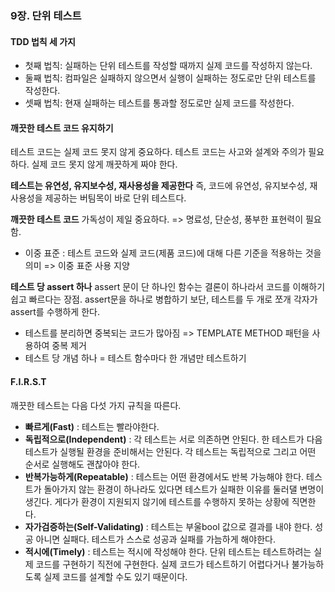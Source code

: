### 9장. 단위 테스트

#### TDD 법칙 세 가지
- 첫째 법칙: 실패하는 단위 테스트를 작성할 때까지 실제 코드를 작성하지 않는다.
- 둘째 법칙: 컴파일은 실패하지 않으면서 실행이 실패하는 정도로만 단위 테스트를 작성한다.
- 셋째 법칙: 현재 실패하는 테스트를 통과할 정도로만 실제 코드를 작성한다.

#### 깨끗한 테스트 코드 유지하기
테스트 코드는 실제 코드 못지 않게 중요하다. 테스트 코드는 사고와 설계와 주의가 필요하다. 실제 코드 못지 않게 깨끗하게 짜야 한다.

**테스트는 유연성, 유지보수성, 재사용성을 제공한다**
즉, 코드에 유연성, 유지보수성, 재사용성을 제공하는 버팀목이 바로 단위 테스트다.

**깨끗한 테스트 코드**
가독성이 제일 중요하다. =>  명료성, 단순성, 풍부한 표현력이 필요함.
- 이중 표준 : 테스트 코드와 실제 코드(제품 코드)에 대해 다른 기준을 적용하는 것을 의미 => 이중 표준 사용 지양

**테스트 당 assert 하나**
assert 문이 단 하나인 함수는 결론이 하나라서 코드를 이해하기 쉽고 빠르다는 장점.
assert문을 하나로 병합하기 보단, 테스트를 두 개로 쪼개 각자가 assert를 수행하게 한다.
- 테스트를 분리하면 중복되는 코드가 많아짐 => TEMPLATE METHOD 패턴을 사용하여 중복 제거
- 테스트 당 개념 하나 = 테스트 함수마다 한 개념만 테스트하기


#### F.I.R.S.T
깨끗한 테스트는 다음 다섯 가지 규칙을 따른다.
- **빠르게(Fast)** : 테스트는 빨라야한다.
- **독립적으로(Independent)** : 각 테스트는 서로 의존하면 안된다. 한 테스트가 다음 테스트가 실행될 환경을 준비해서는 안된다. 각 테스트는 독립적으로 그리고 어떤 순서로 실행해도 괜찮아야 한다.
- **반복가능하게(Repeatable)** : 테스트는 어떤 환경에서도 반복 가능해야 한다.  테스트가 돌아가지 않는 환경이 하나라도 있다면 테스트가 실패한 이유를 둘러댈 변명이 생긴다. 게다가 환경이 지원되지 않기에 테스트를 수행하지 못하는 상황에 직면한다.
- **자가검증하는(Self-Validating)** : 테스트는 부울bool 값으로 결과를 내야 한다. 성공 아니면 실패다. 테스트가 스스로 성공과 실패를 가늠하게 해야한다.
- **적시에(Timely)** : 테스트는 적시에 작성해야 한다. 단위 테스트는 테스트하려는 실제 코드를 구현하기 직전에 구현한다.  실제 코드가 테스트하기 어렵다거나 불가능하도록 실제 코드를 설계할 수도 있기 때문이다.
